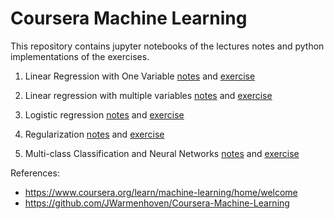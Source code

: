 # Coursera Machine Learning

This repository contains jupyter notebooks of the lectures notes and python implementations of the exercises.

1. Linear Regression with One Variable [notes](https://github.com/kvantas/stanford_machine_learning/blob/master/notebooks/01_Week_Lecture_Notes.ipynb) and [exercise](https://github.com/kvantas/stanford_machine_learning/blob/master/notebooks/01_Linear_Regression_ex.ipynb)

2. Linear regression with multiple variables [notes](https://github.com/kvantas/stanford_machine_learning/blob/master/notebooks/02_Week_Lecture_Notes.ipynb) and [exercise](https://github.com/kvantas/stanford_machine_learning/blob/master/notebooks/01_Linear_Regression_Multi_ex.ipynb)

3. Logistic regression [notes](https://github.com/kvantas/stanford_machine_learning/blob/master/notebooks/03_Week_Lecture_Notes_A.ipynb) and [exercise](https://github.com/kvantas/stanford_machine_learning/blob/master/notebooks/03_Logistic_Regression_ex.ipynb)

4. Regularization [notes](https://github.com/kvantas/stanford_machine_learning/blob/master/notebooks/03_Week_Lecture_Notes_B.ipynb) and [exercise](https://github.com/kvantas/stanford_machine_learning/blob/master/notebooks/03_Regularized_ex.ipynb)

5. Multi-class Classification and Neural Networks [notes](https://github.com/kvantas/stanford_machine_learning/blob/master/notebooks/04_Week_Lecture_Notes.ipynb) and [exercise]()

References:

* https://www.coursera.org/learn/machine-learning/home/welcome
* https://github.com/JWarmenhoven/Coursera-Machine-Learning